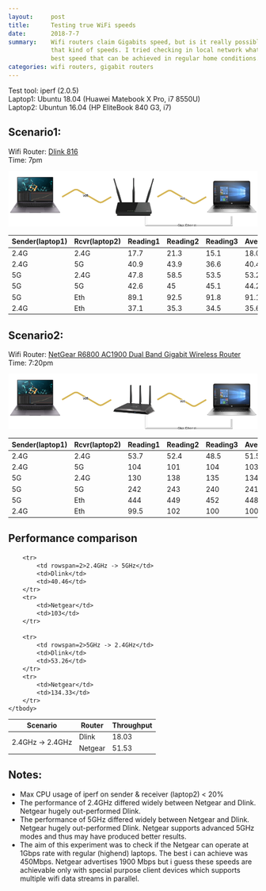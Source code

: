 ```yaml
---
layout:     post
title:      Testing true WiFi speeds
date:       2018-7-7
summary:    Wifi routers claim Gigabits speed, but is it really possible to get
            that kind of speeds. I tried checking in local network what is the
            best speed that can be achieved in regular home conditions.
categories: wifi routers, gigabit routers
---
```


Test tool: iperf (2.0.5)<br/>
Laptop1: Ubuntu 18.04 (Huawei Matebook X Pro, i7 8550U)<br/>
Laptop2: Ubuntun 16.04 (HP EliteBook 840 G3, i7)

## Scenario1:
Wifi Router: [Dlink 816](http://www.dlink.co.in/products/?pid=677)<br/>
Time: 7pm

<p align="center">
<img src="/images/dlink.png" alt="Dlink 816"/>
</p>

| Sender(laptop1) | Rcvr(laptop2) | Reading1 | Reading2 | Reading3 | Average |
|-----------------|---------------|----------|----------|----------|---------|
| 2.4G | 2.4G | 17.7 | 21.3 | 15.1 | 18.03 |
| 2.4G | 5G | 40.9 | 43.9 | 36.6 | 40.46 |
| 5G | 2.4G | 47.8 | 58.5 | 53.5 | 53.26 |
| 5G | 5G | 42.6 | 45 | 45.1 | 44.23 |
| 5G | Eth | 89.1 | 92.5 | 91.8 | 91.13 |
| 2.4G | Eth | 37.1 | 35.3 | 34.5 | 35.63 |

## Scenario2:
Wifi Router: [NetGear R6800 AC1900 Dual Band Gigabit Wireless Router](https://www.netgear.com/support/product/R6800.aspx)<br/>
Time: 7:20pm

<p align="center">
<img src="/images/netgear.png" alt="NetGear R6800"/>
</p>

| Sender(laptop1) | Rcvr(laptop2) | Reading1 | Reading2 | Reading3 | Average |
|-----------------|---------------|----------|----------|----------|---------|
| 2.4G | 2.4G | 53.7 | 52.4 | 48.5 | 51.53 |
| 2.4G | 5G | 104 | 101 | 104 | 103 |
| 5G | 2.4G | 130 | 138 | 135 | 134.33 |
| 5G | 5G | 242 | 243 | 240 | 241.66 |
| 5G | Eth | 444 | 449 | 452 | 448.33 |
| 2.4G | Eth | 99.5 | 102 | 100 | 100.50 |

## Performance comparison

<table>
    <thead>
        <tr>
            <th>Scenario</th>
            <th>Router</th>
            <th>Throughput</th>
        </tr>
    </thead>
    <tbody>
        <tr>
            <td rowspan=2>2.4GHz -> 2.4GHz</td>
            <td>Dlink</td>
            <td>18.03</td>
        </tr>
        <tr>
            <td>Netgear</td>
            <td>51.53</td>
        </tr>

        <tr>
            <td rowspan=2>2.4GHz -> 5GHz</td>
            <td>Dlink</td>
            <td>40.46</td>
        </tr>
        <tr>
            <td>Netgear</td>
            <td>103</td>
        </tr>

        <tr>
            <td rowspan=2>5GHz -> 2.4GHz</td>
            <td>Dlink</td>
            <td>53.26</td>
        </tr>
        <tr>
            <td>Netgear</td>
            <td>134.33</td>
        </tr>
    </tbody>
</table>

## Notes:
* Max CPU usage of iperf on sender & receiver (laptop2) < 20%
* The performance of 2.4GHz differed widely between Netgear and Dlink. Netgear hugely out-performed Dlink.
* The performance of 5GHz differed widely between Netgear and Dlink. Netgear hugely out-performed Dlink. Netgear supports advanced 5GHz modes and thus may have produced better results.
* The aim of this experiment was to check if the Netgear can operate at 1Gbps rate with regular (highend) laptops. The best i can achieve was 450Mbps. Netgear advertises 1900 Mbps but i guess these speeds are achievable only with special purpose client devices which supports multiple wifi data streams in parallel.

